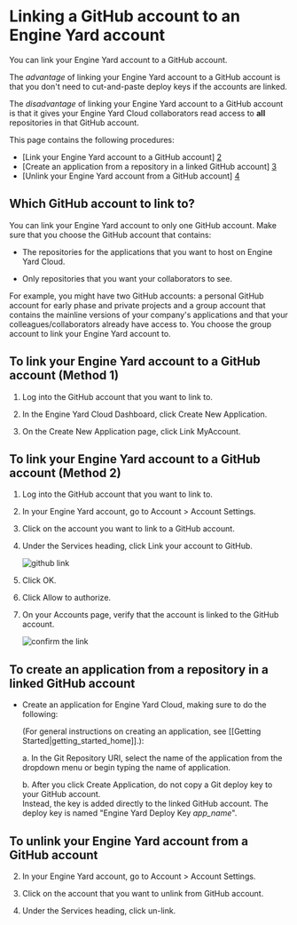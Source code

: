 # Linking a GitHub account to an Engine Yard account

You can link your Engine Yard account to a GitHub account. 

The _advantage_ of linking your Engine Yard account to a GitHub account is that you don't need to cut-and-paste deploy keys if the accounts are linked. 

The _disadvantage_ of linking your Engine Yard account to a GitHub account is that it gives your Engine Yard Cloud collaborators read access to **all** repositories in that GitHub account. 

This page contains the following procedures:

  * [Link your Engine Yard account to a GitHub account] [2]  
  * [Create an application from a repository in a linked GitHub account] [3]  
  * [Unlink your Engine Yard account from a GitHub account] [4] 

<h2 id="topic1">Which GitHub account to link to?</h2>

You can link your Engine Yard account to only one GitHub account. Make sure that you choose the GitHub account that contains:

*  The repositories for the applications that you want to host on Engine Yard Cloud. 

*  Only repositories that you want your collaborators to see.

For example, you might have two GitHub accounts: a personal GitHub account for early phase and private projects and a group account that contains the mainline versions of your company's applications and that your colleagues/collaborators already have access to. You choose the group account to link your Engine Yard account to.

<h2 id="topic2">To link your Engine Yard account to a GitHub account (Method 1)</h2>

1. Log into the GitHub account that you want to link to. 

2. In the Engine Yard Cloud Dashboard, click Create New Application.

3. On the Create New Application page, click Link MyAccount.

<h2 id="topic2">To link your Engine Yard account to a GitHub account (Method 2)</h2>

1. Log into the GitHub account that you want to link to. 

2. In your Engine Yard account, go to Account > Account Settings.

2. Click on the account you want to link to a GitHub account.

3. Under the Services heading, click Link your account to GitHub.

     ![github link](images/github_icon.png)

4. Click OK.

5. Click Allow to authorize.

6. On your Accounts page, verify that the account is linked to the GitHub account.

     ![confirm the link](images/confirm_github_link.png)

<h2 id="topic3">To create an application from a repository in a linked GitHub account</h2>

* Create an application for Engine Yard Cloud, making sure to do the following: 

    (For general instructions on creating an application, see [[Getting Started|getting_started_home]].):

    a. In the Git Repository URI, select the name of the application from the dropdown menu or begin typing the name of application.

    b. After you click Create Application, do not copy a Git deploy key to your GitHub account. <br>
     Instead, the key is added directly to the linked GitHub account. The deploy key is named "Engine Yard Deploy Key <i>app_name</i>".

<h2 id="topic4">To unlink your Engine Yard account from a GitHub account</h2>

2. In your Engine Yard account, go to Account > Account Settings.

2. Click on the account that you want to unlink from GitHub account.

3. Under the Services heading, click un-link.



[1]: #topic1        "topic1"
[2]: #topic2        "topic2"
[3]: #topic3        "topic3"
[4]: #topic4        "topic4"
[5]: #topic5        "topic5"
[6]: #topic6        "topic6"